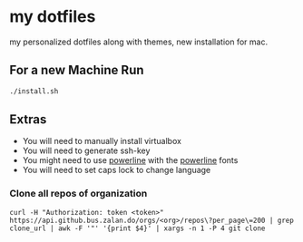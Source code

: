 # my dotfiles
my personalized dotfiles along with themes, new installation for mac.

## For a new Machine Run

```bash
./install.sh
```

## Extras

- You will need to manually install virtualbox
- You will need to generate ssh-key
- You might need to use [powerline](https://github.com/powerline/powerline) with the
  [powerline](https://github.com/powerline/fonts) fonts
- You will need to set caps lock to change language

### Clone all repos of organization
```
curl -H "Authorization: token <token>" https://api.github.bus.zalan.do/orgs/<org>/repos\?per_page\=200 | grep clone_url | awk -F '"' '{print $4}' | xargs -n 1 -P 4 git clone
```
